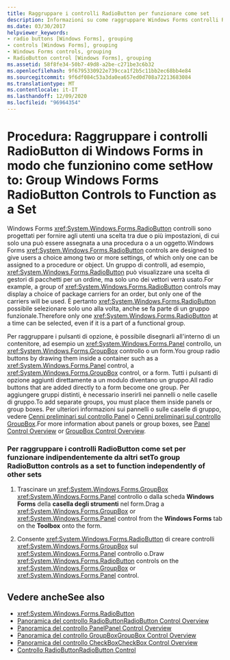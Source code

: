 ```yaml
---
title: Raggruppare i controlli RadioButton per funzionare come set
description: Informazioni su come raggruppare Windows Forms controlli RadioButton per funzionare in modo indipendente da altri set.
ms.date: 03/30/2017
helpviewer_keywords:
- radio buttons [Windows Forms], grouping
- controls [Windows Forms], grouping
- Windows Forms controls, grouping
- RadioButton control [Windows Forms], grouping
ms.assetid: 58f8fe34-50b7-49d8-a2be-c271be3c6b32
ms.openlocfilehash: 9f6795330922e739cca1f2b5c11bb2ec68bb4e84
ms.sourcegitcommit: 9f6df084c53a3da0ea657ed0d708a72213683084
ms.translationtype: MT
ms.contentlocale: it-IT
ms.lasthandoff: 12/09/2020
ms.locfileid: "96964354"
---
```

# <a name="how-to-group-windows-forms-radiobutton-controls-to-function-as-a-set"></a><span data-ttu-id="81f53-103">Procedura: Raggruppare i controlli RadioButton di Windows Forms in modo che funzionino come set</span><span class="sxs-lookup"><span data-stu-id="81f53-103">How to: Group Windows Forms RadioButton Controls to Function as a Set</span></span>
<span data-ttu-id="81f53-104">Windows Forms <xref:System.Windows.Forms.RadioButton> controlli sono progettati per fornire agli utenti una scelta tra due o più impostazioni, di cui solo una può essere assegnata a una procedura o a un oggetto.</span><span class="sxs-lookup"><span data-stu-id="81f53-104">Windows Forms <xref:System.Windows.Forms.RadioButton> controls are designed to give users a choice among two or more settings, of which only one can be assigned to a procedure or object.</span></span> <span data-ttu-id="81f53-105">Un gruppo di controlli, ad esempio, <xref:System.Windows.Forms.RadioButton> può visualizzare una scelta di gestori di pacchetti per un ordine, ma solo uno dei vettori verrà usato.</span><span class="sxs-lookup"><span data-stu-id="81f53-105">For example, a group of <xref:System.Windows.Forms.RadioButton> controls may display a choice of package carriers for an order, but only one of the carriers will be used.</span></span> <span data-ttu-id="81f53-106">È pertanto <xref:System.Windows.Forms.RadioButton> possibile selezionare solo uno alla volta, anche se fa parte di un gruppo funzionale.</span><span class="sxs-lookup"><span data-stu-id="81f53-106">Therefore only one <xref:System.Windows.Forms.RadioButton> at a time can be selected, even if it is a part of a functional group.</span></span>  
  
 <span data-ttu-id="81f53-107">Per raggruppare i pulsanti di opzione, è possibile disegnarli all'interno di un contenitore, ad esempio un <xref:System.Windows.Forms.Panel> controllo, un <xref:System.Windows.Forms.GroupBox> controllo o un form.</span><span class="sxs-lookup"><span data-stu-id="81f53-107">You group radio buttons by drawing them inside a container such as a <xref:System.Windows.Forms.Panel> control, a <xref:System.Windows.Forms.GroupBox> control, or a form.</span></span> <span data-ttu-id="81f53-108">Tutti i pulsanti di opzione aggiunti direttamente a un modulo diventano un gruppo.</span><span class="sxs-lookup"><span data-stu-id="81f53-108">All radio buttons that are added directly to a form become one group.</span></span> <span data-ttu-id="81f53-109">Per aggiungere gruppi distinti, è necessario inserirli nei pannelli o nelle caselle di gruppo.</span><span class="sxs-lookup"><span data-stu-id="81f53-109">To add separate groups, you must place them inside panels or group boxes.</span></span> <span data-ttu-id="81f53-110">Per ulteriori informazioni sui pannelli o sulle caselle di gruppo, vedere [Cenni preliminari sul controllo Panel](panel-control-overview-windows-forms.md) o [Cenni preliminari sul controllo GroupBox](groupbox-control-overview-windows-forms.md).</span><span class="sxs-lookup"><span data-stu-id="81f53-110">For more information about panels or group boxes, see [Panel Control Overview](panel-control-overview-windows-forms.md) or [GroupBox Control Overview](groupbox-control-overview-windows-forms.md).</span></span>  
  
### <a name="to-group-radiobutton-controls-as-a-set-to-function-independently-of-other-sets"></a><span data-ttu-id="81f53-111">Per raggruppare i controlli RadioButton come set per funzionare indipendentemente da altri set</span><span class="sxs-lookup"><span data-stu-id="81f53-111">To group RadioButton controls as a set to function independently of other sets</span></span>  
  
1. <span data-ttu-id="81f53-112">Trascinare un <xref:System.Windows.Forms.GroupBox> <xref:System.Windows.Forms.Panel> controllo o dalla scheda **Windows Forms** della **casella degli strumenti** nel form.</span><span class="sxs-lookup"><span data-stu-id="81f53-112">Drag a <xref:System.Windows.Forms.GroupBox> or <xref:System.Windows.Forms.Panel> control from the **Windows Forms** tab on the **Toolbox** onto the form.</span></span>  
  
2. <span data-ttu-id="81f53-113">Consente <xref:System.Windows.Forms.RadioButton> di creare controlli <xref:System.Windows.Forms.GroupBox> sul <xref:System.Windows.Forms.Panel> controllo o.</span><span class="sxs-lookup"><span data-stu-id="81f53-113">Draw <xref:System.Windows.Forms.RadioButton> controls on the <xref:System.Windows.Forms.GroupBox> or <xref:System.Windows.Forms.Panel> control.</span></span>  
  
## <a name="see-also"></a><span data-ttu-id="81f53-114">Vedere anche</span><span class="sxs-lookup"><span data-stu-id="81f53-114">See also</span></span>

- <xref:System.Windows.Forms.RadioButton>
- [<span data-ttu-id="81f53-115">Panoramica del controllo RadioButton</span><span class="sxs-lookup"><span data-stu-id="81f53-115">RadioButton Control Overview</span></span>](radiobutton-control-overview-windows-forms.md)
- [<span data-ttu-id="81f53-116">Panoramica del controllo Panel</span><span class="sxs-lookup"><span data-stu-id="81f53-116">Panel Control Overview</span></span>](panel-control-overview-windows-forms.md)
- [<span data-ttu-id="81f53-117">Panoramica del controllo GroupBox</span><span class="sxs-lookup"><span data-stu-id="81f53-117">GroupBox Control Overview</span></span>](groupbox-control-overview-windows-forms.md)
- [<span data-ttu-id="81f53-118">Panoramica del controllo CheckBox</span><span class="sxs-lookup"><span data-stu-id="81f53-118">CheckBox Control Overview</span></span>](checkbox-control-overview-windows-forms.md)
- [<span data-ttu-id="81f53-119">Controllo RadioButton</span><span class="sxs-lookup"><span data-stu-id="81f53-119">RadioButton Control</span></span>](radiobutton-control-windows-forms.md)
